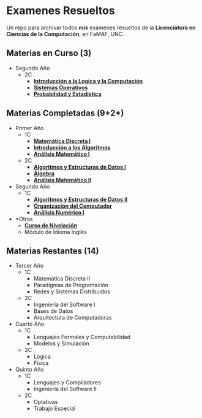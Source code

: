 # Examenes Resueltos
Un repo para archivar todos _**mis**_ examenes resueltos de la **Licenciatura en Ciencias de la Computación**, en FaMAF, UNC.

## Materias en Curso (3)
  * Segundo Año
    * 2C
      * [**Introducción a la Logica y la Computación**](/2A2C%20INTRO-LOG)
      * [**Sistemas Operativos**](/2A2C%20SIST-OP)
      * [**Probabilidad y Estadística**](/2A2C%20PROB-Y-EST)
## Materias Completadas (9+2*)
  * Primer Año
    * 1C
      * [**Matemática Discreta I**](/1A1C%20DISCRETA-I)
      * [**Introducción a los Algoritmos**](/1A1C%20INTRO-ALG)
      * [**Análisis Matemático I**](/1A1C%20AN-MAT-I)
    * 2C
      * [**Algoritmos y Estructuras de Datos I**](/1A2C%20AYED-I)
      * [**Álgebra**](/1A2C%20ALGEBRA)
      * [**Análisis Matemático II**](/1A2C%20AN-MAT-II)
  * Segundo Año
    * 1C
      * [**Algoritmos y Estructuras de Datos II**](/2A1C%20AYED-II)
      * [**Organización del Computador**](/2A1C%20ORG-COMP)
      * [**Análisis Numérico I**](/2A1C%20ANALISIS-NUMERICO-I)
  * *Otras
    * [**Curso de Nivelación**](/CURSO-NIVELACION)
    * Módulo de Idioma Inglés
## Materias Restantes (14)
  * Tercer Año
    * 1C
      * Matemática Discreta II
      * Paradigmas de Programación
      * Redes y Sistemas Distribuidos
    * 2C
      * Ingeniería del Software I
      * Bases de Datos
      * Arquitectura de Computadoras
  * Cuarto Año
    * 1C
      * Lenguajes Formales y Computabilidad
      * Modelos y Simulación
    * 2C
      * Lógica
      * Física
  * Quinto Año
    * 1C
      * Lenguajes y Compiladores
      * Ingeniería del Software II
    * 2C
      * Optativas
      * Trabajo Especial
